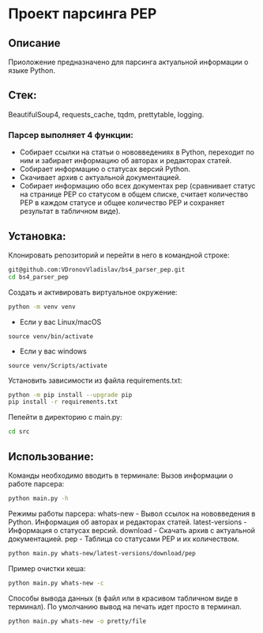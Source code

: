 # Проект парсинга PEP
## Описание

Приоложение предназначено для парсинга актуальной информации о языке Python.

## Стек:
BeautifulSoup4, requests_cache, tqdm, prettytable, logging.
### Парсер выполняет 4 функции:
- Собирает ссылки на статьи о нововведениях в Python, переходит по ним и забирает информацию об авторах и редакторах статей.
- Собирает информацию о статусах версий Python.
- Скачивает архив с актуальной документацией.
- Собирает информацию обо всех документах pep (сравнивает статус на странице PEP со статусом в общем списке, считает количество PEP в каждом статусе и общее количество PEP и сохраняет результат в табличном виде).

## Установка:
Клонировать репозиторий и перейти в него в командной строке:
```sh
git@github.com:VDronovVladislav/bs4_parser_pep.git
cd bs4_parser_pep
```
Cоздать и активировать виртуальное окружение:
```sh
python -m venv venv
```
* Если у вас Linux/macOS

```
source venv/bin/activate

```

* Если у вас windows

```
source venv/Scripts/activate

```
Установить зависимости из файла requirements.txt:
```sh
python -m pip install --upgrade pip
pip install -r requirements.txt
```
Пепейти в директорию с main.py:
```sh
cd src
```

## Использование:
Команды необходимо вводить в терминале:
Вызов информации о работе парсера:
```sh
python main.py -h
```
Режимы работы парсера:
whats-new - Вывол ссылок на нововведения в Python. Информация об авторах и редакторах статей.
latest-versions - Информация о статусах версий.
download - Скачать архив с актуальной документацией.
pep - Таблица со статусами PEP и их количеством.
```sh
python main.py whats-new/latest-versions/download/pep
```
Пример очистки кеша:
```sh
python main.py whats-new -c
```
Способы вывода данных (в файл или в красивом табличном виде в терминал). По умолчанию вывод на печать идет просто в терминал.
```sh
python main.py whats-new -o pretty/file
```

